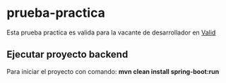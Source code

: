 # prueba-practica
Esta prueba practica es valida para la vacante de desarrollador en [Valid](www.valid.com)

## Ejecutar proyecto backend
Para iniciar el proyecto con comando: **mvn clean install spring-boot:run**
